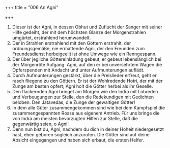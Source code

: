 +++
title = "006 An Agni"

+++


1.	Dieser ist der Agni, in dessen Obhut und Zuflucht der Sänger mit seiner Hilfe gedeiht, der mit dem höchsten Glanze der Morgenstrahlen umgürtet, erstrahlend herumwandelt.
2.	Der in Strahlen erstrahlend mit den Göttern erstrahlt, der ordnungsgemäße, nie ermattende Agni, der den Freunden zum Freundesdienst herbeigeeilt ist ohne Umwege wie ein Renngespann.
3.	Der über jegliche Göttereinladung gebeut, er gebeut lebenslänglich bei der Morgenröte Aufgang: Agni, auf den er bei unversehrtem Wagen die Opferspenden mit Andacht und unter Aufmunterungen auflädt.
4.	Durch Aufmunterungen gestärkt, über die Preislieder erfreut, geht er rasch fliegend zu den Göttern. Er ist der Wohlredende Hotri, der mit der Zunge am besten opfert; Agni holt die Götter herbei als ihr Geselle.
5.	Den flackernden Agni bringet am Morgen wie den Indra mit Lobreden und Verbeugungen zur Stelle, den die Redekundigen mit Gedichten beloben. Den Jatavedas, die Zunge der gewaltigen Götter!
6.	In dem alle Güter zusammengekommen sind wie bei dem Kampfspiel die zusammengespannten Rosse aus eigenem Antrieb. Für uns bringe die von Indra am meisten bevorzugten Hilfen zur Stelle, daß die gegenwärtig seien, o Agni!
7.	Denn nun bist du, Agni, nachdem du dich in deiner Hoheit niedergesetzt hast, eben geboren sogleich anzurufen. Die Götter sind auf deine Absicht eingegangen und haben sich erbaut, die ersten Helfer.


